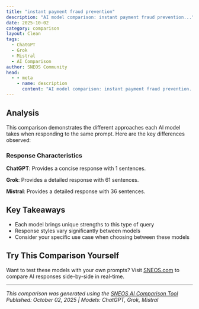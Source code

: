 ```yaml
---
title: "instant payment fraud prevention"
description: "AI model comparison: instant payment fraud prevention..."
date: 2025-10-02
category: comparison
layout: Clean
tags:
  - ChatGPT
  - Grok
  - Mistral
  - AI Comparison
author: SNEOS Community
head:
  - - meta
    - name: description
      content: "AI model comparison: instant payment fraud prevention..."
---
```


<ChatComparison
  title="instant payment fraud prevention"
  prompt="instant payment fraud prevention"
  :responses='{
    "ChatGPT": "Error calling OpenAI API.",
    "Grok": "Instant payment systems, such as real-time payment platforms (e.g., Faster Payments in the UK, UPI in India, or RTP in the US), have revolutionized the way money is transferred by enabling near-instantaneous transactions. However, their speed and irreversibility make them a prime target for fraudsters. Preventing instant payment fraud requires a combination of technology, user education, and regulatory measures. Below are key strategies for instant payment fraud prevention:\n\n---\n\n### **1. Robust Authentication and Authorization**\n- **Multi-Factor Authentication (MFA):** Require more than one method of verification (e.g., password \u002B biometric or one-time passcode) to confirm the identity of the user before processing a payment.\n- **Device Fingerprinting:** Track the device used for transactions to detect anomalies, such as logins from unfamiliar devices or locations.\n- **Behavioral Biometrics:** Analyze user behavior (e.g., typing speed, navigation patterns) to identify suspicious activity.\n- **Strong Customer Authentication (SCA):** Enforce stricter identification protocols, especially for high-risk transactions, as mandated by regulations like PSD2 in Europe.\n\n---\n\n### **2. Real-Time Fraud Detection and Monitoring**\n- **AI and Machine Learning:** Deploy algorithms to detect patterns of fraud in real time by analyzing transaction data, user behavior, and historical trends.\n- **Anomaly Detection:** Flag unusual transactions, such as large payments to new recipients or transactions at odd hours.\n- **Geolocation Checks:** Verify that the transaction aligns with the user\u2019s typical location or device IP.\n- **Velocity Limits:** Monitor the frequency and amount of transactions within a specific timeframe to detect potential fraud (e.g., multiple rapid payments).\n- **Link Analysis:** Identify connections between accounts involved in suspicious activity to uncover fraud rings.\n\n---\n\n### **3. Transaction Limits and Controls**\n- **Daily/Transaction Limits:** Set caps on the amount that can be transferred in a single transaction or over a specific period.\n- **Cooling-Off Periods:** For high-value transactions, introduce a short delay or manual review process to allow time for fraud detection.\n- **Recipient Whitelisting:** Allow users to pre-approve trusted recipients, reducing the risk of payments to fraudulent accounts.\n\n---\n\n### **4. User Education and Awareness**\n- **Phishing Prevention Training:** Educate users about common scams like phishing emails, fake customer support calls, or social engineering tactics used to steal credentials.\n- **Secure Communication:** Warn users against sharing sensitive information, such as OTPs, PINs, or passwords, even if requested by seemingly legitimate entities.\n- **Transaction Alerts:** Send real-time notifications for every transaction, enabling users to report unauthorized payments immediately.\n\n---\n\n### **5. Secure Payment Infrastructure**\n- **Encryption:** Ensure end-to-end encryption for all transaction data to prevent interception by fraudsters.\n- **Tokenization:** Replace sensitive data (like bank account numbers) with unique tokens to minimize the risk of data breaches.\n- **Secure APIs:** Protect APIs used for instant payment systems against vulnerabilities and unauthorized access.\n\n---\n\n### **6. Collaboration and Information Sharing**\n- **Industry Collaboration:** Financial institutions, payment providers, and regulators should share data on emerging fraud trends and threats through platforms like fraud intelligence networks.\n- **Blacklists and Watchlists:** Maintain and share lists of known fraudulent accounts or entities to block transactions to suspicious recipients.\n- **Regulatory Compliance:** Adhere to guidelines and standards set by regulatory bodies to ensure best practices in fraud prevention.\n\n---\n\n### **7. Advanced Verification for Recipients**\n- **Confirmation of Payee (CoP):** Implement systems to verify the recipient\u0027s name and account details before processing the payment (e.g., CoP in the UK ensures the payee matches the intended recipient).\n- **Account Validation Services:** Use tools to validate the authenticity of recipient accounts to avoid payments to mule accounts or fraudulent entities.\n\n---\n\n### **8. Rapid Response Mechanisms**\n- **Fraud Reporting Hotlines:** Provide users with a direct way to report suspicious activity or unauthorized transactions.\n- **Transaction Reversal Policies:** Although instant payments are often irreversible, create mechanisms for rapid response and recovery in collaboration with banks and payment providers.\n- **Freeze Accounts:** Enable quick freezing of accounts or transactions if fraud is suspected to prevent further losses.\n\n---\n\n### **9. Leverage Regulatory and Legal Frameworks**\n- **Liability Rules:** Clearly define liability for fraud losses (e.g., whether the user, bank, or payment provider is responsible) to incentivize strong security measures.\n- **Compliance with Standards:** Follow global and local regulations like PSD2, GDPR, or AML (Anti-Money Laundering) rules to ensure robust fraud prevention mechanisms.\n\n---\n\n### **Common Types of Instant Payment Fraud**\nUnderstanding the types of fraud can help in designing targeted prevention measures:\n- **Authorized Push Payment (APP) Fraud:** Fraudsters trick users into voluntarily sending money to a fraudulent account (e.g., impersonating a bank or vendor).\n- **Account Takeover (ATO):** Hackers gain access to user accounts through stolen credentials or malware.\n- **Phishing/Smishing:** Fraudsters use fake emails or SMS to steal login credentials or induce payments.\n- **Mule Accounts:** Criminals use compromised or complicit accounts to receive and launder fraudulent payments.\n\n---\n\n### **Conclusion**\nPreventing instant payment fraud is a multi-layered challenge that requires a blend of cutting-edge technology, proactive user education, and collaboration across the financial ecosystem. By implementing real-time monitoring, strong authentication, and user-centric safeguards, financial institutions and payment providers can mitigate risks while maintaining the speed and convenience of instant payments. Users, on the other hand, must remain vigilant and adopt safe digital practices to protect themselves from fraud.",
    "Mistral": "Instant payment systems, while convenient, can also be vulnerable to fraud. Here are some strategies to prevent and mitigate instant payment fraud:\n\n### 1. **Real-Time Monitoring and Analytics**\n   - **Transaction Monitoring:** Implement real-time monitoring systems to detect unusual patterns or anomalies in transactions.\n   - **Behavioral Analytics:** Use machine learning algorithms to analyze user behavior and identify deviations from normal patterns.\n\n### 2. **Multi-Factor Authentication (MFA)**\n   - **Biometric Authentication:** Use biometric methods like fingerprint scanning, facial recognition, or voice recognition.\n   - **One-Time Passwords (OTPs):** Send OTPs to the user\u0027s registered mobile number or email for additional verification.\n\n### 3. **Fraud Detection Algorithms**\n   - **Machine Learning:** Employ machine learning models to detect fraudulent activities by analyzing historical data and identifying patterns.\n   - **Rule-Based Systems:** Set up rules to flag suspicious transactions, such as large amounts, unusual locations, or frequent transactions within a short period.\n\n### 4. **Customer Education**\n   - **Awareness Campaigns:** Educate customers about common fraud tactics and how to protect themselves.\n   - **Phishing Alerts:** Warn customers about phishing attempts and encourage them to verify the authenticity of requests for sensitive information.\n\n### 5. **Secure Communication Channels**\n   - **Encrypted Channels:** Ensure that all communication channels, including emails and SMS, are encrypted to prevent interception.\n   - **Verified Contacts:** Use verified contact information to communicate with customers and avoid spoofing.\n\n### 6. **Transaction Limits**\n   - **Daily Limits:** Set daily transaction limits to minimize the impact of fraudulent activities.\n   - **Velocity Checks:** Monitor the frequency of transactions to detect and prevent rapid, repeated fraud attempts.\n\n### 7. **Device Fingerprinting**\n   - **Device Identification:** Use device fingerprinting to identify and track the devices used for transactions, helping to detect fraudulent activities from unknown or suspicious devices.\n\n### 8. **Geolocation Tracking**\n   - **Location Verification:** Verify the geolocation of transactions to ensure they align with the user\u0027s typical behavior and location.\n\n### 9. **Regulatory Compliance**\n   - **KYC/AML:** Implement Know Your Customer (KYC) and Anti-Money Laundering (AML) procedures to verify the identity of users and monitor for suspicious activities.\n   - **Reporting:** Ensure compliance with regulatory reporting requirements for suspicious transactions.\n\n### 10. **Incident Response Plan**\n   - **Rapid Response:** Have a well-defined incident response plan to quickly address and mitigate fraud when it occurs.\n   - **Customer Support:** Provide robust customer support to assist users in case of suspected fraud.\n\n### 11. **Collaboration with Financial Institutions**\n   - **Data Sharing:** Collaborate with other financial institutions to share data on fraudulent activities and improve overall fraud detection.\n   - **Industry Standards:** Adhere to industry standards and best practices for fraud prevention.\n\n### 12. **Regular Audits and Updates**\n   - **Security Audits:** Conduct regular security audits to identify and address vulnerabilities.\n   - **System Updates:** Keep systems and software up to date with the latest security patches and updates.\n\nBy implementing these strategies, financial institutions and payment service providers can significantly reduce the risk of instant payment fraud and protect both their customers and their own financial integrity."
  }'
  published-date="10:48"
/>

## Analysis

This comparison demonstrates the different approaches each AI model takes when responding to the same prompt. Here are the key differences observed:

### Response Characteristics

**ChatGPT**: Provides a concise response with 1 sentences. 

**Grok**: Provides a detailed response with 61 sentences. 

**Mistral**: Provides a detailed response with 36 sentences. 

## Key Takeaways

- Each model brings unique strengths to this type of query
- Response styles vary significantly between models
- Consider your specific use case when choosing between these models

## Try This Comparison Yourself

Want to test these models with your own prompts? Visit [SNEOS.com](https://sneos.com) to compare AI responses side-by-side in real-time.

---

*This comparison was generated using the [SNEOS AI Comparison Tool](https://sneos.com)*
*Published: October 02, 2025 | Models: ChatGPT, Grok, Mistral*
